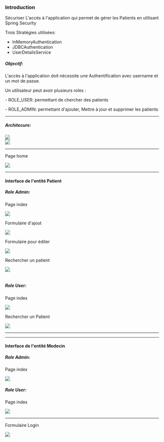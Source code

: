 <h3>Introduction</h3>
<p>Sécuriser L'accès à l'application qui permet de gérer les Patients en utilisant Spring Security</p>
<p>Trois Stratégies utilisées:</p>
<ul>
 <li> InMemoryAuthentication</li>
 <li> JDBCAuthentication</li>
 <li> UserDetailsService</li>
</ul>
<h5>Objectif:</h5>
<p>L'accès à l'application doit nécessite une Authentification avec username et un mot de passe.</p>

<p>Un utilisateur peut avoir plusieurs roles :</p>
<p>- ROLE_USER: permettant de chercher des patients</p>
<p>- ROLE_ADMIN: permettant d'ajouter, Mettre à jour et supprimer les patients</p>
<hr>
<h5>Architecure:</h5>
<img src="images/arch.PNG">
<br>
<img src="images/Capture.PNG">

<hr>
<p>Page home</p>
<img src="images/cap.PNG">
<hr>

<h4>Interface de l'entité Patient</h4>
<h5>Role Admin:</h5>

<p>Page index</p>
<img src="images/homeAD.PNG">

<p>Formulaire d'ajout</p>
<img src="images/ajouterP.PNG">

<p>Formulaire pour éditer</p>
<img src="images/modifierP.PNG">

<p>Rechercher un patient</p>
<img src="images/search.PNG">

<br>
<br>
<h5>Role User:</h5>
<p>Page index</p>
<img src="images/homeUS.PNG">

<p>Rechercher un Patient</p>
<img src="images/searchPUser.PNG">

<hr>
<hr>
<h4>Interface de l'entité Medecin</h4>
<h5>Role Admin:</h5>
<p>Page index</p>
<img src="images/indexADMED.PNG">

<h5>Role User:</h5>
<p>Page index</p>
<img src="images/indexUserMED.PNG">


<hr>
<p>Formulaire Login</p>
<img src="images/login.PNG">
